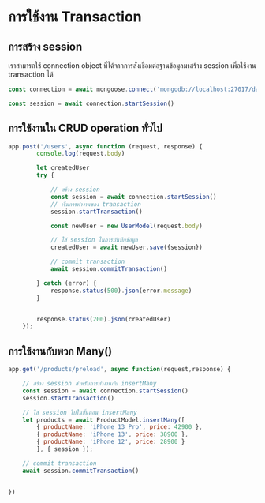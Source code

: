 
# การใช้งาน Transaction 

## การสร้าง session 

เราสามารถใช้ connection object ที่ได้จากการสั่งเชื่อมต่อฐานข้อมูลมาสร้าง session เพื่อใช้งาน transaction ได้

```js
const connection = await mongoose.connect('mongodb://localhost:27017/dating_app');

const session = await connection.startSession()
```

## การใช้งานใน CRUD operation ทั่วไป

```js
app.post('/users', async function (request, response) {
        console.log(request.body)

        let createdUser
        try {

            // สร้าง session
            const session = await connection.startSession()
            // เริ่มการทำงานของ transaction
            session.startTransaction()

            const newUser = new UserModel(request.body)

            // ใส่ session ในการบันทึกข้อมูล
            createdUser = await newUser.save({session})

            // commit transaction
            await session.commitTransaction()

        } catch (error) {
            response.status(500).json(error.message)
        }


        response.status(200).json(createdUser)
    });

```


## การใช้งานกับพวก Many()

```js
app.get('/products/preload', async function(request,response) {

    // สร้าง session สำหรับการทำงานกับ insertMany
    const session = await connection.startSession()
    session.startTransaction()

    // ใส่ session ไปในขั้นตอน insertMany
    let products = await ProductModel.insertMany([
        { productName: 'iPhone 13 Pro', price: 42900 },
        { productName: 'iPhone 13', price: 38900 },
        { productName: 'iPhone 12', price: 28900 }
        ], { session });

    // commit transaction
    await session.commitTransaction()


})
```